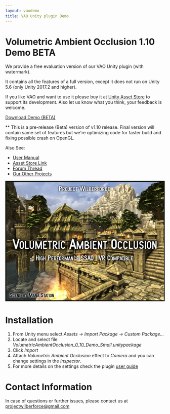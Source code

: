 ```yaml
---
layout: vaodemo
title: VAO Unity plugin Demo
---
```


# Volumetric Ambient Occlusion 1.10 Demo BETA

<!--
**[2017/07/11] UPDATED** *to version 1.8 (Fixed jaggy edges in single pass stereo, improved compatibility with Unity 2017)*

**[2017/18/8] UPDATED** *to version 1.7 (Improved visual quality, radius limits controls + Unity integration bugfixes)*

**[2017/19/4] UPDATED** *to version 1.6.1 (Fixed flickering and loss of detail bugs, fixed undo command)*

**[2017/23/3] UPDATED** *to version 1.6 (Command buffer implementation, Unity Post-process stack compatibility, Customizable Blur)*

**[2017/3/3] UPDATED** *to version 1.5 (Performance optimizations - adaptive sampling and downsampled pre-pass)*

**[2017/5/2] UPDATED** *to version 1.4.1 (Single Pass Stereo Rendering support for VR)*

-->

We provide a free evaluation version of our VAO Unity plugin (with watermark).

It contains all the features of a full version, except it does not run on Unity 5.6 (only Unity 2017.2 and higher).

If you like VAO and want to use it please buy it at [Unity Asset Store](http://u3d.as/xzs) to support its development. Also let us know what you think, your feedback is welcome.

<a href="https://projectwilberforce.github.io/vaodemo/VolumetricAmbientOcclusion_0_10_Demo_Small.unitypackage" class="downloadbtn">Download Demo (BETA)</a>

** This is a pre-release (Beta) version of v1.10 release. Final version will contain same set of features but we're optimizing code for faster build and fixing possible crash on OpenGL.

<!--
<a href="https://projectwilberforce.github.io/vaodemo/VolumetricAmbientOcclusion_1_8_Demo_Small.zip">Download Demo without sample scene (smaller and faster import)</a>
-->

Also See:

 - [User Manual](https://projectwilberforce.github.io/vaomanual)
 - [Asset Store Link](http://u3d.as/xzs)
 - [Forum Thread](http://forum.unity3d.com/threads/volumetric-ambient-occlusion-image-effect.428426/)
 - [Our Other Projects](https://www.assetstore.unity3d.com/en/#!/search/page=1/sortby=popularity/query=publisher:22764)

![](vao_1_9.jpg)


# Installation

1. From Unity menu select *Assets -> Import Package -> Custom Package...*
2. Locate and select file *VolumetricAmbientOcclusion_0_10_Demo_Small.unitypackage*  
3. Click *Import*   
5. Attach *Volumetric Ambient Occlusion* effect to *Camera* and you can change settings in the *Inspector*.
6. For more details on the settings check the plugin [user guide](/vaomanual)

# Contact Information
In case of questions or further issues, please contact us at <projectwilberforce@gmail.com>

